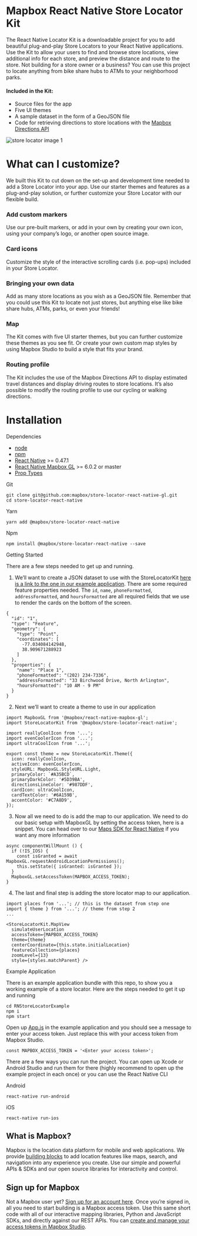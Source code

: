 # Mapbox React Native Store Locator Kit

The React Native Locator Kit is a downloadable project for you to add beautiful plug-and-play Store Locators to your React Native applications. Use the Kit to allow your users to find and browse store locations, view additional info for each store, and preview the distance and route to the store. Not building for a store owner or a business? You can use this project to locate anything from bike share hubs to ATMs to your neighborhood parks.

#### Included in the Kit:
+ Source files for the app
+ Five UI themes
+ A sample dataset in the form of a GeoJSON file
+ Code for retrieving directions to store locations with the [Mapbox Directions API](https://www.mapbox.com/help/define-directions-api/)


![store locator image 1](https://user-images.githubusercontent.com/5862541/33628842-d9d584f2-d9b6-11e7-9d6b-26e5392053ea.png)


# What can I customize?

We built this Kit to cut down on the set-up and development time needed to add a Store Locator into your app. Use our starter themes and features as a plug-and-play solution, or further customize your Store Locator with our flexible build.

### Add custom markers

Use our pre-built markers, or add in your own by creating your own icon, using your company’s logo, or another open source image.

### Card icons

Customize the style of the interactive scrolling cards (i.e. pop-ups) included in your Store Locator.

### Bringing your own data

Add as many store locations as you wish as a GeoJSON file. Remember that you could use this Kit to locate not just stores, but anything else like bike share hubs, ATMs, parks, or even your friends!

### Map

The Kit comes with five UI starter themes, but you can further customize these themes as you see fit. Or create your own custom map styles by using Mapbox Studio to build a style that fits your brand.

### Routing profile

The Kit includes the use of the Mapbox Directions API to display estimated travel distances and display driving routes to store locations. It’s also possible to modify the routing profile to use our cycling or walking directions.


# Installation

Dependencies

- [node](https://nodejs.org/en/)
- [npm](https://www.npmjs.com/)
- [React Native](https://facebook.github.io/react-native/) >= 0.47.1
- [React Native Mapbox GL](https://github.com/mapbox/react-native-mapbox-gl) >= 6.0.2 or master
- [Prop Types](https://github.com/facebook/prop-types)

Git

```
git clone git@github.com:mapbox/store-locator-react-native-gl.git
cd store-locator-react-native
```

Yarn

```
yarn add @mapbox/store-locator-react-native
```

Npm

```
npm install @mapbox/store-locator-react-native --save
```

Getting Started

There are a few steps needed to get up and running.


1. We’ll want to create a JSON dataset to use with the StoreLocatorKit [here is a link to the one in our example application](https://github.com/mapbox/store-locator-react-native/blob/master/RNStoreLocatorExample/assets/places.json). There are some required feature properties needed. The `id`, `name`, `phoneFormatted`, `addressFormatted`, and `hoursFormatted` are all required fields that we use to render the cards on the bottom of the screen.
```
{
  "id": "1",
  "type": "Feature",
  "geometry": {
    "type": "Point",
    "coordinates": [
      -77.034084142948,
      38.909671288923
    ]
  },
  "properties": {
    "name": "Place 1",
    "phoneFormatted": "(202) 234-7336",
    "addressFormatted": "33 Birchwood Drive, North Arlington",
    "hoursFormatted": "10 AM - 9 PM"
  }
}
```

2. Next we’ll want to create a theme to use in our application
```
import MapboxGL from '@mapbox/react-native-mapbox-gl';
import StoreLocatorKit from '@mapbox/store-locator-react-native';

import reallyCoolIcon from '...';
import evenCoolerIcon from '...';
import ultraCoolIcon from '...';

export const theme = new StoreLocatorKit.Theme({
  icon: reallyCoolIcon,
  activeIcon: evenCoolerIcon,
  styleURL: MapboxGL.StyleURL.Light,
  primaryColor: `#A35BCD`,
  primaryDarkColor: '#5D39BA',
  directionsLineColor: '#987DDF',
  cardIcon: ultraCoolIcon,
  cardTextColor: '#6A159B',
  accentColor: '#C7A8D9',
});
```

3. Now all we need to do is add the map to our application. We need to do our basic setup with MapboxGL by setting the access token, here is a snippet. You can head over to our [Maps SDK for React Native](https://github.com/mapbox/react-native-mapbox-gl) if you want any more information
```
async componentWillMount () {
  if (!IS_IOS) {
    const isGranted = await MapboxGL.requestAndroidLocationPermissions();
    this.setState({ isGranted: isGranted });
  }
  MapboxGL.setAccessToken(MAPBOX_ACCESS_TOKEN);
}
```

4. The last and final step is adding the store locator map to our application.
```
import places from '...'; // this is the dataset from step one
import { theme } from '...'; // theme from step 2
...

<StoreLocatorKit.MapView
  simulateUserLocation
  accessToken={MAPBOX_ACCESS_TOKEN}
  theme={theme}
  centerCoordinate={this.state.initialLocation}
  featureCollection={places}
  zoomLevel={13}
  style={styles.matchParent} />
```

Example Application

There is an example application bundle with this repo, to show you a working example of a store locator. Here are the steps needed to get it up and running

```
cd RNStoreLocatorExample
npm i
npm start
```

Open up [App.js](https://github.com/mapbox/store-locator-react-native/blob/master/RNStoreLocatorExample/src/App.js) in the example application and you should see a message to enter your access token. Just replace this with your access token from Mapbox Studio.

```
const MAPBOX_ACCESS_TOKEN = '<Enter your access token>';
```

There are a few ways you can run the project. You can open up Xcode or Android Studio and run them for there (highly recommend to open up the example project in each once) or you can use the React Native CLI

Android

```
react-native run-android
```

iOS

```
react-native run-ios
```

## What is Mapbox?

Mapbox is the location data platform for mobile and web applications. We provide [building blocks](https://www.mapbox.com/products/) to add location features like maps, search, and navigation into any experience you create. Use our simple and powerful APIs & SDKs and our open source libraries for interactivity and control.

## Sign up for Mapbox

Not a Mapbox user yet? [Sign up for an account here](https://www.mapbox.com/studio/). Once you’re signed in, all you need to start building is a Mapbox access token. Use this same short code with all of our interactive mapping libraries, Python and JavaScript SDKs, and directly against our REST APIs. You can [create and manage your access tokens in Mapbox Studio](https://www.mapbox.com/studio/account/tokens/).
